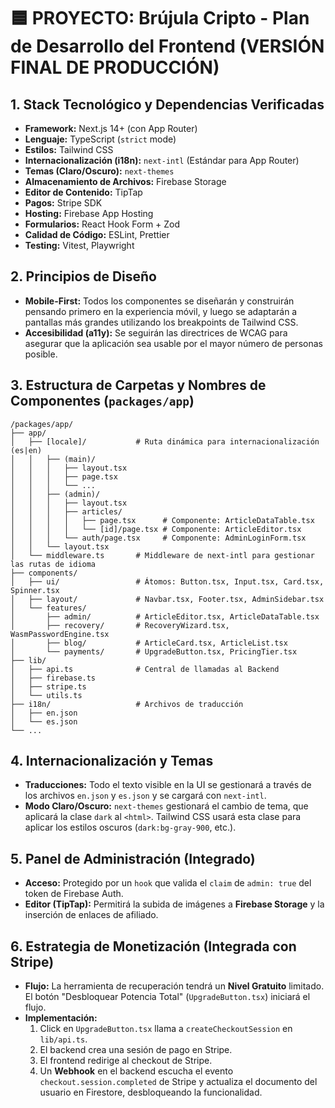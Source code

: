 # 🟦 PROYECTO: Brújula Cripto - Plan de Desarrollo del Frontend (VERSIÓN FINAL DE PRODUCCIÓN)

## 1. Stack Tecnológico y Dependencias Verificadas
- **Framework:** Next.js 14+ (con App Router)
- **Lenguaje:** TypeScript (`strict` mode)
- **Estilos:** Tailwind CSS
- **Internacionalización (i18n):** `next-intl` (Estándar para App Router)
- **Temas (Claro/Oscuro):** `next-themes`
- **Almacenamiento de Archivos:** Firebase Storage
- **Editor de Contenido:** TipTap
- **Pagos:** Stripe SDK
- **Hosting:** Firebase App Hosting
- **Formularios:** React Hook Form + Zod
- **Calidad de Código:** ESLint, Prettier
- **Testing:** Vitest, Playwright

## 2. Principios de Diseño
- **Mobile-First:** Todos los componentes se diseñarán y construirán pensando primero en la experiencia móvil, y luego se adaptarán a pantallas más grandes utilizando los breakpoints de Tailwind CSS.
- **Accesibilidad (a11y):** Se seguirán las directrices de WCAG para asegurar que la aplicación sea usable por el mayor número de personas posible.

## 3. Estructura de Carpetas y Nombres de Componentes (`packages/app`)
```
/packages/app/
├── app/
│   ├── [locale]/           # Ruta dinámica para internacionalización (es|en)
│   │   ├── (main)/
│   │   │   ├── layout.tsx
│   │   │   ├── page.tsx
│   │   │   └── ...
│   │   ├── (admin)/
│   │   │   ├── layout.tsx
│   │   │   ├── articles/
│   │   │   │   ├── page.tsx      # Componente: ArticleDataTable.tsx
│   │   │   │   └── [id]/page.tsx # Componente: ArticleEditor.tsx
│   │   │   └── auth/page.tsx     # Componente: AdminLoginForm.tsx
│   │   └── layout.tsx
│   └── middleware.ts       # Middleware de next-intl para gestionar las rutas de idioma
├── components/
│   ├── ui/                 # Átomos: Button.tsx, Input.tsx, Card.tsx, Spinner.tsx
│   ├── layout/             # Navbar.tsx, Footer.tsx, AdminSidebar.tsx
│   └── features/
│       ├── admin/          # ArticleEditor.tsx, ArticleDataTable.tsx
│       ├── recovery/       # RecoveryWizard.tsx, WasmPasswordEngine.tsx
│       ├── blog/           # ArticleCard.tsx, ArticleList.tsx
│       └── payments/       # UpgradeButton.tsx, PricingTier.tsx
├── lib/
│   ├── api.ts              # Central de llamadas al Backend
│   ├── firebase.ts
│   ├── stripe.ts
│   └── utils.ts
├── i18n/                   # Archivos de traducción
│   ├── en.json
│   └── es.json
└── ...
```

## 4. Internacionalización y Temas
- **Traducciones:** Todo el texto visible en la UI se gestionará a través de los archivos `en.json` y `es.json` y se cargará con `next-intl`.
- **Modo Claro/Oscuro:** `next-themes` gestionará el cambio de tema, que aplicará la clase `dark` al `<html>`. Tailwind CSS usará esta clase para aplicar los estilos oscuros (`dark:bg-gray-900`, etc.).

## 5. Panel de Administración (Integrado)
- **Acceso:** Protegido por un `hook` que valida el `claim` de `admin: true` del token de Firebase Auth.
- **Editor (TipTap):** Permitirá la subida de imágenes a **Firebase Storage** y la inserción de enlaces de afiliado.

## 6. Estrategia de Monetización (Integrada con Stripe)
- **Flujo:** La herramienta de recuperación tendrá un **Nivel Gratuito** limitado. El botón "Desbloquear Potencia Total" (`UpgradeButton.tsx`) iniciará el flujo.
- **Implementación:**
  1.  Click en `UpgradeButton.tsx` llama a `createCheckoutSession` en `lib/api.ts`.
  2.  El backend crea una sesión de pago en Stripe.
  3.  El frontend redirige al checkout de Stripe.
  4.  Un **Webhook** en el backend escucha el evento `checkout.session.completed` de Stripe y actualiza el documento del usuario en Firestore, desbloqueando la funcionalidad.